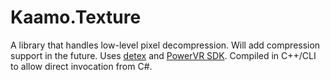 # Kaamo.Texture

A library that handles low-level pixel decompression.
Will add compression support in the future.
Uses [detex](https://github.com/hglm/detex) and [PowerVR SDK](https://github.com/powervr-graphics/Native_SDK).
Compiled in C++/CLI to allow direct invocation from C#.
